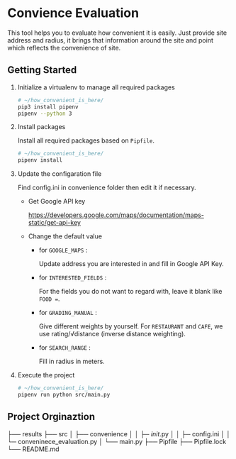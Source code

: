 # Convience Evaluation

This tool helps you to evaluate how convenient it is easily. Just provide site address and radius, it brings that information around the site and point which reflects the convenience of site.

## Getting Started

1. Initialize a virtualenv to manage all required packages

    ```bash
    # ~/how_convenient_is_here/
    pip3 install pipenv
    pipenv --python 3
    ```

2. Install packages

   Install all required packages based on `Pipfile`.

   ```bash
   # ~/how_convenient_is_here/
   pipenv install
   ```

3. Update the configaration file

    Find config.ini in convenience folder then edit it if necessary.
    - Get Google API key

        <https://developers.google.com/maps/documentation/maps-static/get-api-key>

    - Change the default value

        - for `GOOGLE_MAPS` :

            Update address you are interested in and fill in Google API Key.

        - for `INTERESTED_FIELDS` :

            For the fields you do not want to regard with, leave it blank like `FOOD =`.

        - for `GRADING_MANUAL` :

            Give different weights by yourself.
            For `RESTAURANT` and `CAFE`, we use rating/√distance (inverse distance weighting).

        - for `SEARCH_RANGE` :

            Fill in radius in meters.

4. Execute the project

    ```bash
    # ~/how_convenient_is_here/
    pipenv run python src/main.py
    ```

## Project Orginaztion

├── results
├── src
│   ├── convenience
│   │   ├─ _init_.py
│   │   ├─ config.ini
│   │   └─ conveninece_evaluation.py
│   └── main.py
├── Pipfile
├── Pipfile.lock
└── README.md
